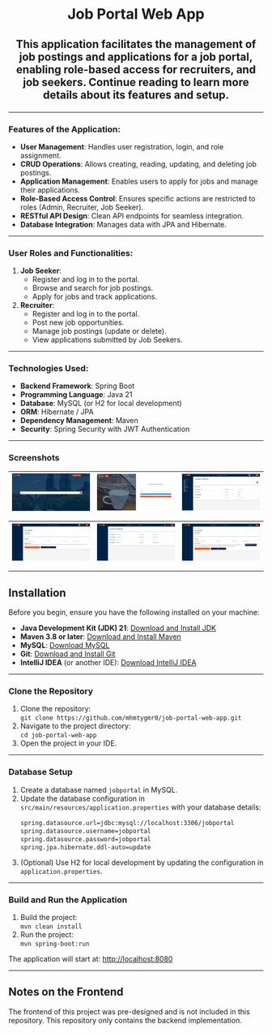 # <p align="center">Job Portal Web App</p>

## <p align="center">This application facilitates the management of job postings and applications for a job portal, enabling role-based access for recruiters, and job seekers. Continue reading to learn more details about its features and setup.</p>

---

### Features of the Application:
- **User Management**: Handles user registration, login, and role assignment.
- **CRUD Operations**: Allows creating, reading, updating, and deleting job postings.
- **Application Management**: Enables users to apply for jobs and manage their applications.
- **Role-Based Access Control**: Ensures specific actions are restricted to roles (Admin, Recruiter, Job Seeker).
- **RESTful API Design**: Clean API endpoints for seamless integration.
- **Database Integration**: Manages data with JPA and Hibernate.

---

### User Roles and Functionalities:
1. **Job Seeker**:
   - Register and log in to the portal.
   - Browse and search for job postings.
   - Apply for jobs and track applications.
2. **Recruiter**:
   - Register and log in to the portal.
   - Post new job opportunities.
   - Manage job postings (update or delete).
   - View applications submitted by Job Seekers.

---

### Technologies Used:
- **Backend Framework**: Spring Boot
- **Programming Language**: Java 21
- **Database**: MySQL (or H2 for local development)
- **ORM**: Hibernate / JPA
- **Dependency Management**: Maven
- **Security**: Spring Security with JWT Authentication

---

### Screenshots

| ![Image 1](screenshots/Ekran%20görüntüsü%202024-12-28%20114400.png) | ![Image 2](screenshots/Ekran%20görüntüsü%202024-12-28%20114430.png) | ![Image 3](screenshots/Ekran%20görüntüsü%202024-12-28%20114546.png) |
|----------------------------------------------------------------------|----------------------------------------------------------------------|----------------------------------------------------------------------|

| ![Image 4](screenshots/Ekran%20görüntüsü%202024-12-28%20114606.png) | ![Image 5](screenshots/Ekran%20görüntüsü%202024-12-28%20114653.png) | ![Image 6](screenshots/Ekran%20görüntüsü%202024-12-28%20114710.png) |
|----------------------------------------------------------------------|----------------------------------------------------------------------|----------------------------------------------------------------------|


---

## Installation

Before you begin, ensure you have the following installed on your machine:
- **Java Development Kit (JDK) 21**: [Download and Install JDK](https://www.oracle.com/java/technologies/javase-jdk21-downloads.html)
- **Maven 3.8 or later**: [Download and Install Maven](https://maven.apache.org/install.html)
- **MySQL**: [Download MySQL](https://www.mysql.com/downloads/)
- **Git**: [Download and Install Git](https://git-scm.com/book/en/v2/Getting-Started-Installing-Git)
- **IntelliJ IDEA** (or another IDE): [Download IntelliJ IDEA](https://www.jetbrains.com/idea/download/)

---

### Clone the Repository

1. Clone the repository:  
   `git clone https://github.com/mhmtygmr0/job-portal-web-app.git`
2. Navigate to the project directory:  
   `cd job-portal-web-app`
3. Open the project in your IDE.

---

### Database Setup

1. Create a database named `jobportal` in MySQL.
2. Update the database configuration in `src/main/resources/application.properties` with your database details:
   ```properties
   spring.datasource.url=jdbc:mysql://localhost:3306/jobportal
   spring.datasource.username=jobportal
   spring.datasource.password=jobportal
   spring.jpa.hibernate.ddl-auto=update
   ```
3. (Optional) Use H2 for local development by updating the configuration in `application.properties`.

---

### Build and Run the Application

1. Build the project:  
   `mvn clean install`
2. Run the project:  
   `mvn spring-boot:run`

The application will start at: [http://localhost:8080](http://localhost:8080)

---

## Notes on the Frontend

The frontend of this project was pre-designed and is not included in this repository. This repository only contains the backend implementation.
